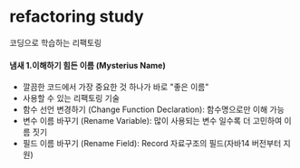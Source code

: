 # refactoring study
코딩으로 학습하는 리팩토링

#### 냄새 1.이해하기 힘든 이름 (Mysterius Name)
- 깔끔한 코드에서 가장 중요한 것 하나가 바로 "좋은 이름"
- 사용할 수 있는 리팩토링 기술
- 함수 선언 변경하기 (Change Function Declaration): 함수명으로만 이해 가능
- 변수 이름 바꾸기 (Rename Variable): 많이 사용되는 변수 일수록 더 고민하여 이름 짓기
- 필드 이름 바꾸기 (Rename Field): Record 자료구조의 필드(자바14 버전부터 지원)

